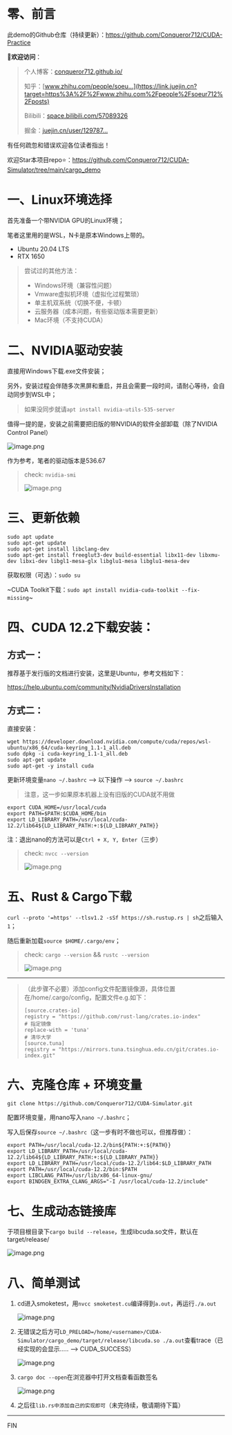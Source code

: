 # 零、前言

此demo的Github仓库（持续更新）：<https://github.com/Conqueror712/CUDA-Practice>

📕**欢迎访问**：

> 个人博客：[conqueror712.github.io/](https://link.juejin.cn?target=https%3A%2F%2Fconqueror712.github.io%2F)
>
> 知乎：[www.zhihu.com/people/soeu…](https://link.juejin.cn?target=https%3A%2F%2Fwww.zhihu.com%2Fpeople%2Fsoeur712%2Fposts)
>
> Bilibili：[space.bilibili.com/57089326](https://link.juejin.cn?target=https%3A%2F%2Fspace.bilibili.com%2F57089326)
>
> 掘金：[juejin.cn/user/129787…](https://juejin.cn/user/1297878069809725/posts)

有任何疏忽和错误欢迎各位读者指出！

欢迎Star本项目repo⭐：<https://github.com/Conqueror712/CUDA-Simulator/tree/main/cargo_demo>

# 一、Linux环境选择

首先准备一个带NVIDIA GPU的Linux环境；

笔者这里用的是WSL，N卡是原本Windows上带的。

*   Ubuntu 20.04 LTS
*   RTX 1650

> 尝试过的其他方法：
>
> *   Windows环境（兼容性问题）
> *   Vmware虚拟机环境（虚拟化过程繁琐）
> *   单主机双系统（切换不便，卡顿）
> *   云服务器（成本问题，有些驱动版本需要更新）
> *   Mac环境（不支持CUDA）

# 二、NVIDIA驱动安装

直接用Windows下载.exe文件安装；

另外，安装过程会伴随多次黑屏和重启，并且会需要一段时间，请耐心等待，会自动同步到WSL中；

> 如果没同步就请`apt install nvidia-utils-535-server`

值得一提的是，安装之前需要把旧版的带NVIDIA的软件全部卸载（除了NVIDIA Control Panel）

![image.png](https://p1-juejin.byteimg.com/tos-cn-i-k3u1fbpfcp/b3d5beaf549e4132992979a706d3110f~tplv-k3u1fbpfcp-watermark.image?)

作为参考，笔者的驱动版本是536.67

> check: `nvidia-smi`
>
> ![image.png](https://p3-juejin.byteimg.com/tos-cn-i-k3u1fbpfcp/e1e603154d6e442e8d38a39790e2d95f~tplv-k3u1fbpfcp-watermark.image?)
# 三、更新依赖

    sudo apt update
    sudo apt-get update
    sudo apt-get install libclang-dev
    sudo apt-get install freeglut3-dev build-essential libx11-dev libxmu-dev libxi-dev libgl1-mesa-glx libglu1-mesa libglu1-mesa-dev

获取权限（可选）：`sudo su`

~CUDA Toolkit下载：`sudo apt install nvidia-cuda-toolkit --fix-missing`~

# 四、CUDA 12.2下载安装：

## 方式一：

推荐基于发行版的文档进行安装，这里是Ubuntu，参考文档如下：

<https://help.ubuntu.com/community/NvidiaDriversInstallation>

## 方式二：

直接安装：

    wget https://developer.download.nvidia.com/compute/cuda/repos/wsl-ubuntu/x86_64/cuda-keyring_1.1-1_all.deb
    sudo dpkg -i cuda-keyring_1.1-1_all.deb
    sudo apt-get update
    sudo apt-get -y install cuda

更新环境变量`nano ~/.bashrc` --> 以下操作 --> `source ~/.bashrc`

> 注意，这一步如果原本机器上没有旧版的CUDA就不用做

    export CUDA_HOME=/usr/local/cuda
    export PATH=$PATH:$CUDA_HOME/bin
    export LD_LIBRARY_PATH=/usr/local/cuda-12.2/lib64${LD_LIBRARY_PATH:+:${LD_LIBRARY_PATH}}

注：退出nano的方法可以是`Ctrl + X, Y, Enter`（三步）

> check: `nvcc --version`
>
> ![image.png](https://p3-juejin.byteimg.com/tos-cn-i-k3u1fbpfcp/75208dd1dbe7446196a243e56dc4e58c~tplv-k3u1fbpfcp-watermark.image?)
# 五、Rust & Cargo下载

`curl --proto '=https' --tlsv1.2 -sSf https://sh.rustup.rs | sh`之后输入`1`；

随后重新加载`source $HOME/.cargo/env`；

> check: `cargo --version` && `rustc --version`
>
> ![image.png](https://p3-juejin.byteimg.com/tos-cn-i-k3u1fbpfcp/47b0d93c12c1454b9d20fda8e583febd~tplv-k3u1fbpfcp-watermark.image?)
***

> （此步骤不必要）添加config文件配置镜像源，具体位置在/home/.cargo/config，配置文件e.g.如下：
>
>     [source.crates-io]
>     registry = "https://github.com/rust-lang/crates.io-index"
>     # 指定镜像
>     replace-with = 'tuna'
>     # 清华大学
>     [source.tuna]
>     registry = "https://mirrors.tuna.tsinghua.edu.cn/git/crates.io-index.git"

# 六、克隆仓库 + 环境变量

`git clone https://github.com/Conqueror712/CUDA-Simulator.git`

配置环境变量，用nano写入`nano ~/.bashrc`；

写入后保存`source ~/.bashrc`（这一步有时不做也可以，但推荐做）：

    export PATH=/usr/local/cuda-12.2/bin${PATH:+:${PATH}}
    export LD_LIBRARY_PATH=/usr/local/cuda-12.2/lib64${LD_LIBRARY_PATH:+:${LD_LIBRARY_PATH}}
    export LD_LIBRARY_PATH=/usr/local/cuda-12.2/lib64:$LD_LIBRARY_PATH
    export PATH=/usr/local/cuda-12.2/bin:$PATH
    export LIBCLANG_PATH=/usr/lib/x86_64-linux-gnu/
    export BINDGEN_EXTRA_CLANG_ARGS="-I /usr/local/cuda-12.2/include"

# 七、生成动态链接库

于项目根目录下`cargo build --release`，生成libcuda.so文件，默认在target/release/


![image.png](https://p3-juejin.byteimg.com/tos-cn-i-k3u1fbpfcp/06e88351e7f24d39829cdadef7112cbf~tplv-k3u1fbpfcp-watermark.image?)

# 八、简单测试

1.  cd进入smoketest，用`nvcc smoketest.cu`编译得到`a.out`，再运行`./a.out`

    ![image.png](https://p9-juejin.byteimg.com/tos-cn-i-k3u1fbpfcp/bf7c94df9cd948fa84fd41f95d14b921~tplv-k3u1fbpfcp-watermark.image?)

2.  无错误之后方可`LD_PRELOAD=/home/<username>/CUDA-Simulator/cargo_demo/target/release/libcuda.so ./a.out`查看trace（已经实现的会显示..... --> CUDA\_SUCCESS）

    ![image.png](https://p3-juejin.byteimg.com/tos-cn-i-k3u1fbpfcp/304ecd2ad37e4ea79a58f14177393fab~tplv-k3u1fbpfcp-watermark.image?)

3.  `cargo doc --open`在浏览器中打开文档查看函数签名

    ![image.png](https://p1-juejin.byteimg.com/tos-cn-i-k3u1fbpfcp/eadc237df6f9445999b22761abab2b88~tplv-k3u1fbpfcp-watermark.image?)

4.  之后往`lib.rs中添加自己的实现即可`（未完待续，敬请期待下篇）

***

FIN

